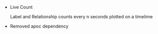 * Live Count

  Label and Relationship counts every n seconds plotted on a timelime 
  
* Removed apoc dependency
  
  